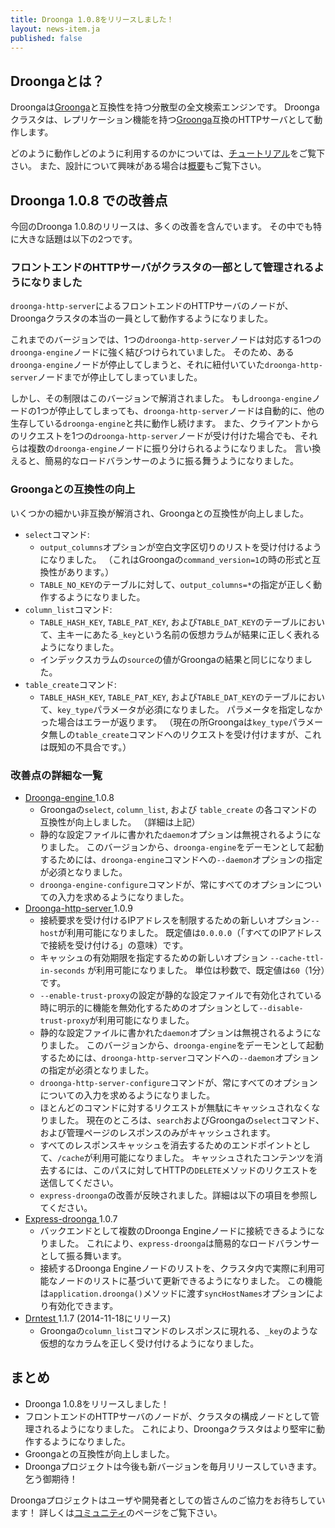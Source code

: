 ```yaml
---
title: Droonga 1.0.8をリリースしました！
layout: news-item.ja
published: false
---
```


## Droongaとは？

Droongaは[Groonga][groonga]と互換性を持つ分散型の全文検索エンジンです。
Droongaクラスタは、レプリケーション機能を持つ[Groonga][groonga]互換のHTTPサーバとして動作します。

どのように動作しどのように利用するのかについては、[チュートリアル][tutorial]をご覧下さい。
また、設計について興味がある場合は[概要][overview]もご覧下さい。

## Droonga 1.0.8 での改善点

今回のDroonga 1.0.8のリリースは、多くの改善を含んでいます。
その中でも特に大きな話題は以下の2つです。

### フロントエンドのHTTPサーバがクラスタの一部として管理されるようになりました

`droonga-http-server`によるフロントエンドのHTTPサーバのノードが、Droongaクラスタの本当の一員として動作するようになりました。

これまでのバージョンでは、1つの`droonga-http-server`ノードは対応する1つの`droonga-engine`ノードに強く結びつけられていました。
そのため、ある`droonga-engine`ノードが停止してしまうと、それに紐付いていた`droonga-http-server`ノードまでが停止してしまっていました。

しかし、その制限はこのバージョンで解消されました。
もし`droonga-engine`ノードの1つが停止してしまっても、`droonga-http-server`ノードは自動的に、他の生存している`droonga-engine`と共に動作し続けます。
また、クライアントからのリクエストを1つの`droonga-http-server`ノードが受け付けた場合でも、それらは複数の`droonga-engine`ノードに振り分けられるようになりました。
言い換えると、簡易的なロードバランサーのように振る舞うようになりました。

### Groongaとの互換性の向上

いくつかの細かい非互換が解消され、Groongaとの互換性が向上しました。

 * `select`コマンド:
   * `output_columns`オプションが空白文字区切りのリストを受け付けるようになりました。
     （これはGroongaの`command_version=1`の時の形式と互換性があります。）
   * `TABLE_NO_KEY`のテーブルに対して、`output_columns=*`の指定が正しく動作するようになりました。
 * `column_list`コマンド:
   * `TABLE_HASH_KEY`, `TABLE_PAT_KEY`, および`TABLE_DAT_KEY`のテーブルにおいて、主キーにあたる`_key`という名前の仮想カラムが結果に正しく表れるようになりました。
   * インデックスカラムの`source`の値がGroongaの結果と同じになりました。
 * `table_create`コマンド:
   * `TABLE_HASH_KEY`, `TABLE_PAT_KEY`, および`TABLE_DAT_KEY`のテーブルにおいて、`key_type`パラメータが必須になりました。
     パラメータを指定しなかった場合はエラーが返ります。
     （現在の所Groongaは`key_type`パラメータ無しの`table_create`コマンドへのリクエストを受け付けますが、これは既知の不具合です。）

### 改善点の詳細な一覧

 * [Droonga-engine ][droonga-engine] 1.0.8
   * Groongaの`select`, `column_list`, および `table_create` の各コマンドの互換性が向上しました。
     （詳細は上記）
   * 静的な設定ファイルに書かれた`daemon`オプションは無視されるようになりました。
     このバージョンから、`droonga-engine`をデーモンとして起動するためには、`droonga-engine`コマンドへの`--daemon`オプションの指定が必須となりました。
   * `droonga-engine-configure`コマンドが、常にすべてのオプションについての入力を求めるようになりました。
 * [Droonga-http-server ][droonga-http-server] 1.0.9
   * 接続要求を受け付けるIPアドレスを制限するための新しいオプション`--host`が利用可能になりました。
     既定値は`0.0.0.0`（「すべてのIPアドレスで接続を受け付ける」の意味）です。
   * キャッシュの有効期限を指定するための新しいオプション `--cache-ttl-in-seconds` が利用可能になりました。
     単位は秒数で、既定値は`60`（1分）です。
   * `--enable-trust-proxy`の設定が静的な設定ファイルで有効化されている時に明示的に機能を無効化するためのオプションとして`--disable-trust-proxy`が利用可能になりました。
   * 静的な設定ファイルに書かれた`daemon`オプションは無視されるようになりました。
     このバージョンから、`droonga-engine`をデーモンとして起動するためには、`droonga-http-server`コマンドへの`--daemon`オプションの指定が必須となりました。
   * `droonga-http-server-configure`コマンドが、常にすべてのオプションについての入力を求めるようになりました。
   * ほとんどのコマンドに対するリクエストが無駄にキャッシュされなくなりました。
     現在のところは、`search`およびGroongaの`select`コマンド、および管理ページのレスポンスのみがキャッシュされます。
   * すべてのレスポンスキャッシュを消去するためのエンドポイントとして、`/cache`が利用可能になりました。
     キャッシュされたコンテンツを消去するには、このパスに対してHTTPの`DELETE`メソッドのリクエストを送信してください。
   * `express-droonga`の改善が反映されました。詳細は以下の項目を参照してください。
 * [Express-droonga ][express-droonga] 1.0.7
   * バックエンドとして複数のDroonga Engineノードに接続できるようになりました。
     これにより、`express-droonga`は簡易的なロードバランサーとして振る舞います。
   * 接続するDroonga Engineノードのリストを、クラスタ内で実際に利用可能なノードのリストに基づいて更新できるようになりました。
     この機能は`application.droonga()`メソッドに渡す`syncHostNames`オプションにより有効化できます。
 * [Drntest ][drntest] 1.1.7 (2014-11-18にリリース)
   * Groongaの`column_list`コマンドのレスポンスに現れる、`_key`のような仮想的なカラムを正しく受け付けるようになりました。

## まとめ

 * Droonga 1.0.8をリリースしました！
 * フロントエンドのHTTPサーバのノードが、クラスタの構成ノードとして管理されるようになりました。
   これにより、Droongaクラスタはより堅牢に動作するようになりました。
 * Groongaとの互換性が向上しました。
 * Droongaプロジェクトは今後も新バージョンを毎月リリースしていきます。乞う御期待！

Droongaプロジェクトはユーザや開発者としての皆さんのご協力をお待ちしています！
詳しくは[コミュニティ][community]のページをご覧下さい。

  [community]: /ja/community/
  [overview]: /ja/overview/
  [tutorial]: /ja/tutorial/groonga/
  [groonga]: http://groonga.org/
  [droonga-engine]: https://github.com/droonga/droonga-engine
  [droonga-http-server]: https://github.com/droonga/droonga-http-server
  [express-droonga]: https://github.com/droonga/express-droonga
  [drnbench]: https://github.com/droonga/drnbench
  [drntest]: https://github.com/droonga/drntest
  [grn2drn]: https://github.com/droonga/grn2drn
